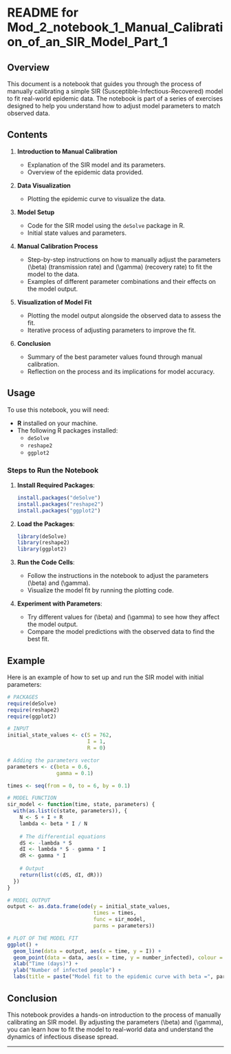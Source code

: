 # README for Mod_2_notebook_1_Manual_Calibration_of_an_SIR_Model_Part_1

## Overview

This document is a notebook that guides you through the process of manually calibrating a simple SIR (Susceptible-Infectious-Recovered) model to fit real-world epidemic data. The notebook is part of a series of exercises designed to help you understand how to adjust model parameters to match observed data.

## Contents

1. **Introduction to Manual Calibration**
   - Explanation of the SIR model and its parameters.
   - Overview of the epidemic data provided.

2. **Data Visualization**
   - Plotting the epidemic curve to visualize the data.

3. **Model Setup**
   - Code for the SIR model using the `deSolve` package in R.
   - Initial state values and parameters.

4. **Manual Calibration Process**
   - Step-by-step instructions on how to manually adjust the parameters \(\beta\) (transmission rate) and \(\gamma\) (recovery rate) to fit the model to the data.
   - Examples of different parameter combinations and their effects on the model output.

5. **Visualization of Model Fit**
   - Plotting the model output alongside the observed data to assess the fit.
   - Iterative process of adjusting parameters to improve the fit.

6. **Conclusion**
   - Summary of the best parameter values found through manual calibration.
   - Reflection on the process and its implications for model accuracy.

## Usage

To use this notebook, you will need:

- **R** installed on your machine.
- The following R packages installed:
  - `deSolve`
  - `reshape2`
  - `ggplot2`

### Steps to Run the Notebook

1. **Install Required Packages**:
   ```R
   install.packages("deSolve")
   install.packages("reshape2")
   install.packages("ggplot2")
   ```

2. **Load the Packages**:
   ```R
   library(deSolve)
   library(reshape2)
   library(ggplot2)
   ```

3. **Run the Code Cells**:
   - Follow the instructions in the notebook to adjust the parameters \(\beta\) and \(\gamma\).
   - Visualize the model fit by running the plotting code.

4. **Experiment with Parameters**:
   - Try different values for \(\beta\) and \(\gamma\) to see how they affect the model output.
   - Compare the model predictions with the observed data to find the best fit.

## Example

Here is an example of how to set up and run the SIR model with initial parameters:

```R
# PACKAGES
require(deSolve)
require(reshape2)
require(ggplot2)

# INPUT
initial_state_values <- c(S = 762,
                          I = 1,
                          R = 0)

# Adding the parameters vector
parameters <- c(beta = 0.6,
                gamma = 0.1)

times <- seq(from = 0, to = 6, by = 0.1)

# MODEL FUNCTION
sir_model <- function(time, state, parameters) {
  with(as.list(c(state, parameters)), {
    N <- S + I + R
    lambda <- beta * I / N
    
    # The differential equations
    dS <- -lambda * S
    dI <- lambda * S - gamma * I
    dR <- gamma * I
    
    # Output
    return(list(c(dS, dI, dR)))
  })
}

# MODEL OUTPUT
output <- as.data.frame(ode(y = initial_state_values,
                            times = times,
                            func = sir_model,
                            parms = parameters))

# PLOT OF THE MODEL FIT
ggplot() +
  geom_line(data = output, aes(x = time, y = I)) +
  geom_point(data = data, aes(x = time, y = number_infected), colour = "red") +
  xlab("Time (days)") +
  ylab("Number of infected people") +
  labs(title = paste("Model fit to the epidemic curve with beta =", parameters["beta"], "and gamma =", parameters["gamma"]))
```

## Conclusion

This notebook provides a hands-on introduction to the process of manually calibrating an SIR model. By adjusting the parameters \(\beta\) and \(\gamma\), you can learn how to fit the model to real-world data and understand the dynamics of infectious disease spread.


---

